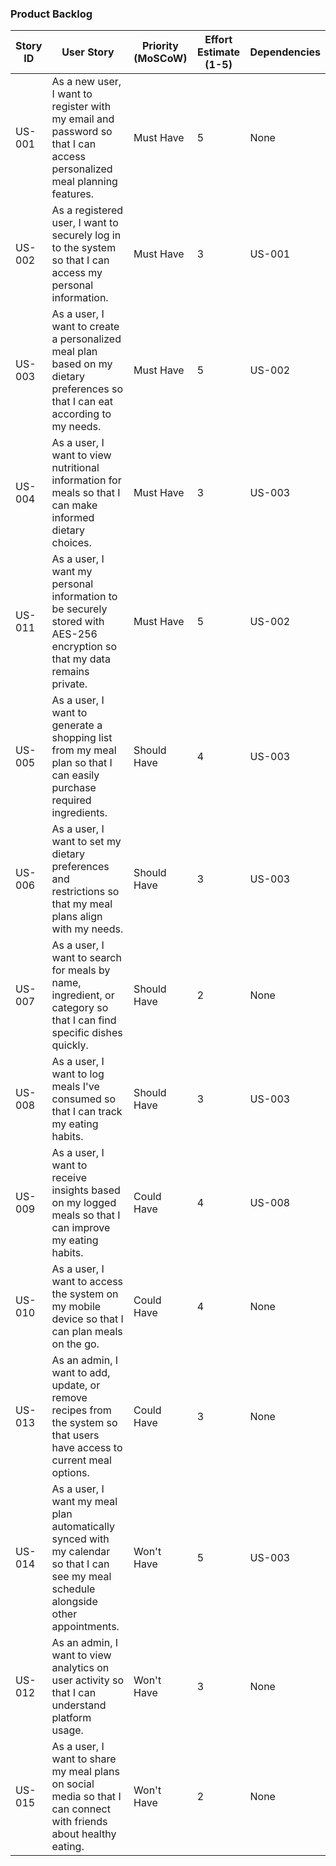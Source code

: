 ### Product Backlog

| Story ID | User Story | Priority (MoSCoW) | Effort Estimate (1-5) | Dependencies |
|----------|------------|-------------------|-----------------------|--------------|
| US-001 | As a new user, I want to register with my email and password so that I can access personalized meal planning features. | Must Have | 5 | None |
| US-002 | As a registered user, I want to securely log in to the system so that I can access my personal information. | Must Have | 3 | US-001 |
| US-003 | As a user, I want to create a personalized meal plan based on my dietary preferences so that I can eat according to my needs. | Must Have | 5 | US-002 |
| US-004 | As a user, I want to view nutritional information for meals so that I can make informed dietary choices. | Must Have | 3 | US-003 |
| US-011 | As a user, I want my personal information to be securely stored with AES-256 encryption so that my data remains private. | Must Have | 5 | US-002 |
| US-005 | As a user, I want to generate a shopping list from my meal plan so that I can easily purchase required ingredients. | Should Have | 4 | US-003 |
| US-006 | As a user, I want to set my dietary preferences and restrictions so that my meal plans align with my needs. | Should Have | 3 | US-003 |
| US-007 | As a user, I want to search for meals by name, ingredient, or category so that I can find specific dishes quickly. | Should Have | 2 | None |
| US-008 | As a user, I want to log meals I've consumed so that I can track my eating habits. | Should Have | 3 | US-003 |
| US-009 | As a user, I want to receive insights based on my logged meals so that I can improve my eating habits. | Could Have | 4 | US-008 |
| US-010 | As a user, I want to access the system on my mobile device so that I can plan meals on the go. | Could Have | 4 | None |
| US-013 | As an admin, I want to add, update, or remove recipes from the system so that users have access to current meal options. | Could Have | 3 | None |
| US-014 | As a user, I want my meal plan automatically synced with my calendar so that I can see my meal schedule alongside other appointments. | Won't Have | 5 | US-003 |
| US-012 | As an admin, I want to view analytics on user activity so that I can understand platform usage. | Won't Have | 3 | None |
| US-015 | As a user, I want to share my meal plans on social media so that I can connect with friends about healthy eating. | Won't Have | 2 | None |


